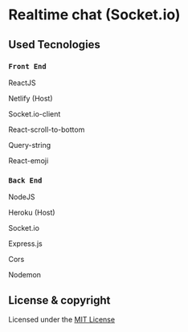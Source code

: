 # Realtime chat (Socket.io)


## Used Tecnologies

### `Front End`

ReactJS

Netlify (Host)

Socket.io-client

React-scroll-to-bottom

Query-string

React-emoji


### `Back End`

NodeJS

Heroku (Host)

Socket.io

Express.js

Cors

Nodemon


## License & copyright

Licensed under the [MIT License](LICENSE)